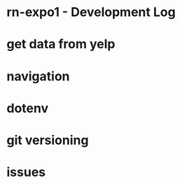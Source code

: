 # rn-expo1 - Development Log

# get data from yelp

# navigation

# dotenv

# git versioning


# issues